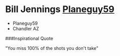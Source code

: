 # Bill Jennings [Planeguy59](https://github.com/Planeguy59)

* Planeguy59
* Chandler AZ

###Inspirational Quote

"You miss 100% of the shots you don't take"

